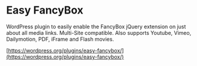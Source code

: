# Easy FancyBox

WordPress plugin to easily enable the FancyBox jQuery extension on just about all media links. Multi-Site compatible. Also supports Youtube, Vimeo, Dailymotion, PDF, iFrame and Flash movies.

[https://wordpress.org/plugins/easy-fancybox/](https://wordpress.org/plugins/easy-fancybox/)
